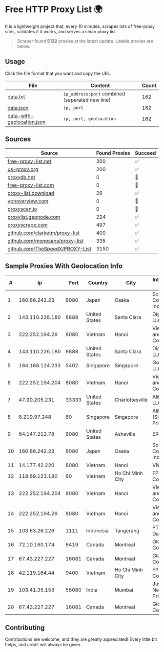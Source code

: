 
# Free HTTP Proxy List 🌍

It is a lightweight project that, every 10 minutes, scrapes lots of free-proxy sites, validates if it works, and serves a clean proxy list.


> Scraper found **5132** proxies at the latest update. Usable proxies are below.

## Usage

Click the file format that you want and copy the URL.


|File|Content|Count|
|----|-------|-----|
|[data.txt](https://raw.githubusercontent.com/themiralay/Proxy-List-World/master/data.txt)|`ip_address:port` combined (seperated new line)|162|
|[data.json](https://raw.githubusercontent.com/themiralay/Proxy-List-World/master/data.json)|`ip, port`|162|
|[data-with-geolocation.json](https://raw.githubusercontent.com/themiralay/Proxy-List-World/master/data-with-geolocation.json)|`ip, port, geolocation`|162|

## Sources

|Source|Found Proxies|Succeed|
|------|-------------|-------|
|[free-proxy-list.net](https://free-proxy-list.net)|300|✅|
|[us-proxy.org](https://www.us-proxy.org)|200|✅|
|[proxydb.net](http://proxydb.net)|0|🚫|
|[free-proxy-list.com](https://free-proxy-list.com/?page=&port=&type%5B%5D=http&type%5B%5D=https&up_time=0&search=Search)|0|🚫|
|[proxy-list.download](https://www.proxy-list.download/HTTP)|26|✅|
|[vpnoverview.com](https://vpnoverview.com/privacy/anonymous-browsing/free-proxy-servers)|0|🚫|
|[proxyscan.io](https://www.proxyscan.io)|0|🚫|
|[proxylist.geonode.com](https://proxylist.geonode.com/api/proxy-list?limit=300&page=1&sort_by=lastChecked&sort_type=desc&protocols=http,https)|224|✅|
|[proxyscrape.com](https://api.proxyscrape.com/v2/?request=displayproxies&protocol=http&timeout=10000&country=all&ssl=all&anonymity=all)|497|✅|
|[github.com/clarketm/proxy-list](https://raw.githubusercontent.com/clarketm/proxy-list/master/proxy-list-raw.txt)|400|✅|
|[github.com/monosans/proxy-list](https://raw.githubusercontent.com/monosans/proxy-list/main/proxies/http.txt)|335|✅|
|[github.com/TheSpeedX/PROXY-List](https://raw.githubusercontent.com/TheSpeedX/PROXY-List/master/http.txt)|3150|✅|


## Sample Proxies With Geolocation Info

|#|Ip|Port|Country|City|Internet Service Provider|
|-|--|----|-------|----|-------------------------|
|1|160.86.242.23|8080|Japan|Osaka|Sony Network Communications Inc|
|2|143.110.226.180|8888|United States|Santa Clara|DigitalOcean, LLC|
|3|222.252.194.29|8080|Vietnam|Hanoi|VietNam Post and Telecom Corporation|
|4|143.110.226.180|8888|United States|Santa Clara|DigitalOcean, LLC|
|5|184.168.124.233|5402|Singapore|Singapore|GoDaddy.com, LLC|
|6|222.252.194.204|8080|Vietnam|Hanoi|VietNam Post and Telecom Corporation|
|7|47.90.205.231|33333|United States|Charlottesville|Alibaba.com LLC|
|8|8.219.97.248|80|Singapore|Singapore|Alibaba Cloud (Singapore) Private Limited|
|9|64.147.212.78|8080|United States|Asheville|ERC Broadband|
|10|160.86.242.23|8080|Japan|Osaka|Sony Network Communications Inc|
|11|14.177.42.220|8080|Vietnam|Hanoi|VNPT|
|12|118.69.123.180|80|Vietnam|Ho Chi Minh City|FPT Telecom Company|
|13|222.252.194.204|8080|Vietnam|Hanoi|VietNam Post and Telecom Corporation|
|14|222.252.194.29|8080|Vietnam|Hanoi|VietNam Post and Telecom Corporation|
|15|103.63.26.226|1111|Indonesia|Tangerang|PT Global Media Data Prima|
|16|72.10.160.174|8419|Canada|Montreal|GloboTech Communications|
|17|67.43.227.227|16081|Canada|Montreal|GloboTech Communications|
|18|42.119.164.44|9400|Vietnam|Ho Chi Minh City|FPT Telecom Company|
|19|103.41.35.153|58080|India|Mumbai|Juweriyah Networks Private Limited|
|20|67.43.227.227|16081|Canada|Montreal|GloboTech Communications|



## Contributing

Contributions are welcome, and they are greatly appreciated! Every
little bit helps, and credit will always be given.

